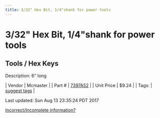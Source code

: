 ```yaml
---
title: 3/32" Hex Bit, 1/4"shank for power tools
---
```


# 3/32" Hex Bit, 1/4"shank for power tools
## Tools / Hex Keys
Description: 	6" long 

| Vendor | Mcmaster | 
| Part # | [7397A52](https://www.mcmaster.com/#7397A52) | 
| Unit Price | $9.24 | 
| Tags: | [suggest tags](https://docs.google.com/forms/d/e/1FAIpQLSeWyY8v3RgOty-MyWmh9U0iivNYN_molChYyS-0U-o-kOAv_g/viewform) | 

Last updated: Sun Aug 13 23:35:24 PDT 2017

 [Incorrect/Incomplete information?](https://docs.google.com/forms/d/e/1FAIpQLSeWyY8v3RgOty-MyWmh9U0iivNYN_molChYyS-0U-o-kOAv_g/viewform)